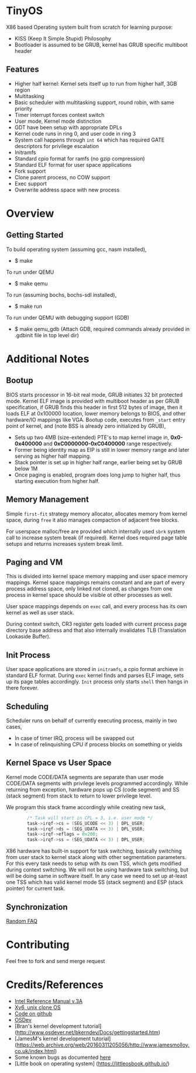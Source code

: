 # TinyOS

X86 based Operating system built from scratch for learning purpose:

* KISS (Keep It Simple Stupid) Philosophy
* Bootloader is assumed to be GRUB, kernel has GRUB specific multiboot header

## Features

* Higher half kernel:
Kernel sets itself up to run from higher half, 3GB region
* Multitasking
 * Basic scheduler with multitasking support, round robin, with same priority
 * Timer interrupt forces context switch
* User mode, Kernel mode distinction
 * GDT have been setup with appropriate DPLs
 * Kernel code runs in ring 0, and user code in ring 3
 * System call happens through `int 64` which has required GATE descriptors for
privilege escalation
* Initramfs
 * Standard cpio format for ramfs (no gzip compression)
 * Standard ELF format for user space applications
* Fork support
 * Clone parent process, no COW support
* Exec support
 * Overwrite address space with new process

# Overview

## Getting Started
To build operating system (assuming gcc, nasm installed),
* $ make

To run under QEMU
* $ make qemu

To run (assuming bochs, bochs-sdl installed),
* $ make run

To run under QEMU with debugging support (GDB)
* $ make qemu_gdb
  (Attach GDB, required commands already provided in .gdbinit file in top level dir)


# Additional Notes

## Bootup
BIOS starts processor in 16-bit real mode, GRUB initiates 32 bit protected
mode. Kernel ELF image is provided with multiboot header as per GRUB
specification, if GRUB finds this header in first 512 bytes of image, then it
loads ELF at 0x100000 location, lower memory belongs to BIOS, and other
hardware/IO mappings like VGA. Bootup code, executes from `_start` entry point
of kernel, and (note BSS is already zero initialized by GRUB),
* Sets up two 4MB (size-extended) PTE's to map kernel image in,
**0x0-0x400000** and **0xC0000000-0xC0400000** range respectively.
* Former being identity map as EIP is still in lower memory range and later
serving as higher half mapping.
* Stack pointer is set up in higher half range, earlier being set by GRUB below 1M
* Once paging is enabled, program does long jump to higher half, thus starting
execution from higher half.

## Memory Management
Simple `first-fit` strategy memory allocator, allocates memory from kernel
space, during `free` it also manages compaction of adjacent free blocks.

For userspace malloc/free are provided which internally used `sbrk` system call
to increase system break (if required). Kernel does required page table setups and
returns increases system break limit.

## Paging and VM
This is divided into kernel space memory mapping and user space memory
mappings. Kernel space mappings remains constant and are part of every process
address space, only linked not cloned, as changes from one process in kernel
space should be visible ot other processes as well.

User space mappings depends on `exec` call, and every process has its own
kernel as well as user stack.

During context switch, CR3 register gets loaded with current process page
directory base address and that also internally invalidates TLB (Translation
Lookaside Buffer).

## Init Process
User space applications are stored in `initramfs`, a cpio format archieve in
standard ELF format. During `exec` kernel finds and parses ELF image, sets up its
page tables accordingly. `Init` process only starts `shell` then hangs in there
forever.

## Scheduling
Scheduler runs on behalf of currently executing process, mainly in two cases,
* In case of timer IRQ, process will be swapped out
* In case of relinquishing CPU if process blocks on something or yields

## Kernel Space vs User Space
Kernel mode CODE/DATA segments are separate than user mode CODE/DATA segments with
privilege levels programmed accordingly. While returning from exception, hardware
pops up CS (code segment) and SS (stack segment) from stack to return to lower privilege level.

We program this stack frame accordingly while creating new task,

```c
        /* Task will start in CPL = 3, i.e. user mode */
        task->irqf->cs = (SEG_UCODE << 3) | DPL_USER;
        task->irqf->ds = (SEG_UDATA << 3) | DPL_USER;
        task->irqf->eflags = 0x200;
        task->irqf->ss = (SEG_UDATA << 3) | DPL_USER;
```

X86 hardware has built-in support for task switching, basically switching from
user stack to kernel stack along with other segmentation parameters. For this
every task needs to setup with its own TSS, which gets modified during context
switching. We will not be using hardware task switching, but will be doing same
in software itself. In any case we need to set up at-least one TSS which has valid
kernel mode SS (stack segment) and ESP (stack pointer) for current task.

## Synchronization

[Random FAQ](docs/NOTES.md)

# Contributing
Feel free to fork and send merge request

# Credits/References

* [Intel Reference Manual v.3A](http://download.intel.com/design/processor/manuals/253668.pdf)
* [Xv6, unix clone OS](https://pdos.csail.mit.edu/6.828/2016/xv6.html)
 * [Code on github](https://github.com/mit-pdos/xv6-public)
* [OSDev](http://wiki.osdev.org/Main_Page)
* [Bran's kernel development tutorial] (http://www.osdever.net/bkerndev/Docs/gettingstarted.htm)
* [JamesM's kernel development tutorial] (https://web.archive.org/web/20160311205056/http://www.jamesmolloy.co.uk/index.html)
 * Some known bugs as documented [here](http://wiki.osdev.org/James_Molloy's_Known_Bugs)
* [Little book on operating system] (https://littleosbook.github.io/)

